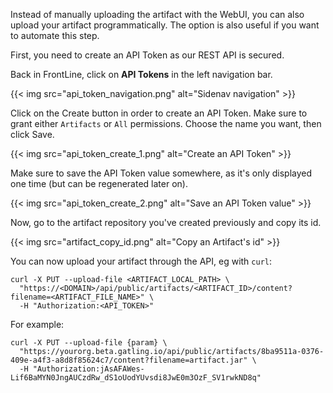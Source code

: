Instead of manually uploading the artifact with the WebUI, you can also upload your artifact programmatically.
The option is also useful if you want to automate this step.

First, you need to create an API Token as our REST API is secured.

Back in FrontLine, click on **API Tokens** in the left navigation bar.

{{< img src="api_token_navigation.png" alt="Sidenav navigation" >}}

Click on the Create button in order to create an API Token.
Make sure to grant either `Artifacts` or `All` permissions.
Choose the name you want, then click Save.

{{< img src="api_token_create_1.png" alt="Create an API Token" >}}

Make sure to save the API Token value somewhere, as it's only displayed one time (but can be regenerated later on).

{{< img src="api_token_create_2.png" alt="Save an API Token value" >}}

Now, go to the artifact repository you've created previously and copy its id.

{{< img src="artifact_copy_id.png" alt="Copy an Artifact's id" >}}

You can now upload your artifact through the API, eg with `curl`:

```
curl -X PUT --upload-file <ARTIFACT_LOCAL_PATH> \
  "https://<DOMAIN>/api/public/artifacts/<ARTIFACT_ID>/content?filename=<ARTIFACT_FILE_NAME>" \
  -H "Authorization:<API_TOKEN>"
```

For example:

```
curl -X PUT --upload-file {param} \
  "https://yourorg.beta.gatling.io/api/public/artifacts/8ba9511a-0376-409e-a4f3-a8d8f85624c7/content?filename=artifact.jar" \
  -H "Authorization:jAsAFAWes-Lif6BaMYN0JngAUCzdRw_dS1oUodYUvsdi8JwE0m3OzF_SV1rwkND8q"
```
